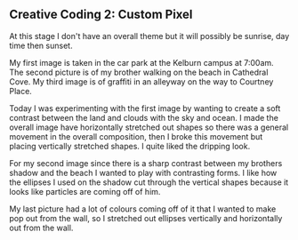 ## Creative Coding 2: Custom Pixel

At this stage I don't have an overall theme but it will possibly be sunrise, day time then sunset. 

My first image is taken in the car park at the Kelburn campus at 7:00am. The second picture is of my brother walking on the beach in Cathedral Cove. My third image is of graffiti in an alleyway on the way to Courtney Place. 

Today I was experimenting with the first image by wanting to create a soft contrast between the land and clouds with the sky and ocean. I made the overall image have horizontally stretched out shapes so there was a general movement in the overall composition, then I broke this movement but placing vertically stretched shapes. I quite liked the dripping look.

For my second image since there is a sharp contrast between my brothers shadow and the beach I wanted to play with contrasting forms. I like how the ellipses I used on the shadow cut through the vertical shapes because it looks like particles are coming off of him.

My last picture had a lot of colours coming off of it that I wanted to make pop out from the wall, so I stretched out ellipses vertically and horizontally out from the wall.
